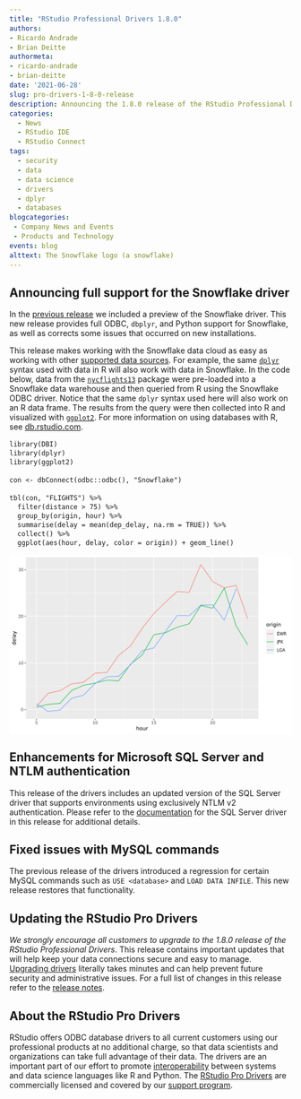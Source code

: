 ```yaml
---
title: "RStudio Professional Drivers 1.8.0"
authors: 
- Ricardo Andrade 
- Brian Deitte
authormeta:
- ricardo-andrade
- brian-deitte
date: '2021-06-28'
slug: pro-drivers-1-8-0-release
description: Announcing the 1.8.0 release of the RStudio Professional Drivers, with a fully supported Snowflake driver, a more compatible NTLMv2 support for the Microsoft SQLServer driver, and other updated drivers.
categories:
  - News
  - RStudio IDE
  - RStudio Connect
tags:
  - security
  - data
  - data science
  - drivers
  - dplyr
  - databases
blogcategories:
 - Company News and Events
 - Products and Technology
events: blog
alttext: The Snowflake logo (a snowflake)
---
```


## Announcing full support for the Snowflake driver

In the [previous release](https://blog.rstudio.com/2021/03/10/pro-drivers-1-7-0-release/) we included a preview of the Snowflake driver. This new release provides full ODBC, `dbplyr`, and Python support for Snowflake, as well as corrects some issues that occurred on new installations.

This release makes working with the Snowflake data cloud as easy as working with other [supported data sources](https://docs.rstudio.com/pro-drivers/). For example, the same [`dplyr`](https://dplyr.tidyverse.org/) syntax used with data in R will also work with data in Snowflake. In the code below, data from the [`nycflights13`](https://cran.r-project.org/web/packages/nycflights13/index.html) package were pre-loaded into a Snowflake data warehouse and then queried from R using the Snowflake ODBC driver. Notice that the same `dplyr` syntax used here will also work on an R data frame. The results from the query were then collected into R and visualized with [`ggplot2`](https://ggplot2.tidyverse.org/). For more information on using databases with R, see [db.rstudio.com](https://db.rstudio.com/).


```
library(DBI)
library(dplyr)
library(ggplot2)

con <- dbConnect(odbc::odbc(), "Snowflake")

tbl(con, "FLIGHTS") %>%
  filter(distance > 75) %>%
  group_by(origin, hour) %>%
  summarise(delay = mean(dep_delay, na.rm = TRUE)) %>%
  collect() %>%
  ggplot(aes(hour, delay, color = origin)) + geom_line()
```

<img align="center" style="padding: 35px:" src="viz-snowflake-flights.png">

## Enhancements for Microsoft SQL Server and NTLM authentication

This release of the drivers includes an updated version of the SQL Server driver that supports environments using exclusively NTLM v2 authentication. Please refer to the [documentation](https://docs.rstudio.com/pro-drivers/documentation/#version-180) for the SQL Server driver in this release for additional details.

## Fixed issues with MySQL commands

The previous release of the drivers introduced a regression for certain MySQL commands such as `USE <database>` and `LOAD DATA INFILE`. This new release restores that functionality.

## Updating the RStudio Pro Drivers

*We strongly encourage all customers to upgrade to the 1.8.0 release of the RStudio Professional Drivers*. This release contains important updates that will help keep your data connections secure and easy to manage. [Upgrading drivers](https://docs.rstudio.com/pro-drivers/upgrade/) literally takes minutes and can help prevent future security and administrative issues. For a full list of changes in this release refer to the [release notes](https://docs.rstudio.com/drivers/1.8.0/release-notes/). 

## About the RStudio Pro Drivers

RStudio offers ODBC database drivers to all current customers using our professional products at no additional charge, so that data scientists and organizations can take full advantage of their data. The drivers are an important part of our effort to promote [interoperability](https://blog.rstudio.com/2020/07/15/interoperability-maximize-analytic-investments/) between systems and data science languages like R and Python. The [RStudio Pro Drivers](https://rstudio.com/products/drivers/) are commercially licensed and covered by our [support program](https://www.rstudio.com/about/support-agreement/).
